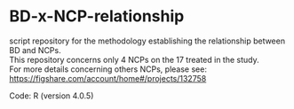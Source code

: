 # BD-x-NCP-relationship
script repository for the methodology establishing the relationship between BD and NCPs.   
This repository concerns only 4 NCPs on the 17 treated in the study.  
For more details concerning others NCPs, please see: https://figshare.com/account/home#/projects/132758  
  
  Code: R (version 4.0.5) 
